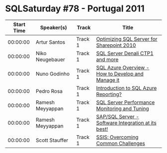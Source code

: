 # SQLSaturday #78 - Portugal 2011
Start Time|Speaker(s)|Track|Title
---|---|---|---
00:00:00|Artur Santos|Track 1|[Optimizing SQL Server for Sharepoint 2010](28871.md)
00:00:00|Niko Neugebauer|Track 1|[SQL Server Denali CTP1 and more](32048.md)
00:00:00|Nuno Godinho|Track 1|[SQL Azure Overview - How to Develop and Manage it](32114.md)
00:00:00|Pedro Rosa|Track 1|[Introduction to SQL Azure Reporting?](32200.md)
00:00:00|Ramesh Meyyappan|Track 1|[SQL Server Performance Monitoring and Tuning](32538.md)
00:00:00|Ramesh Meyyappan|Track 1|[SAP/SQL Server - Software Integration at its best!](32539.md)
00:00:00|Scott Stauffer|Track 1|[SSIS: Overcoming Common Challenges](32811.md)
